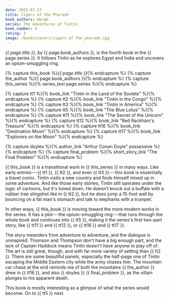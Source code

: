 ```yaml
---
date: 2025-07-27
title: Cigars of the Pharaoh
book_authors: Hergé
series: The Adventures of Tintin
book_number: 4
rating: 3
image: /books/covers/cigars_of_the_pharaoh.jpg
---
```


<cite class="book-title">{{ page.title }}</cite>, by <span
class="author-name">{{ page.book_authors }}</span>, is the fourth book in the
<span class="book-series">{{ page.series }}</span>. It follows Tintin as he
explores Egypt and India and uncovers an opium-smuggling ring.

{% capture this_book %}<cite class="book-title">{{ page.title }}</cite>{% endcapture %}
{% capture the_author %}<span class="author-name">{{ page.book_authors }}</span>{% endcapture %}
{% capture this_series %}{% series_text page.series %}{% endcapture %}

{% capture tt1 %}{% book_link "Tintin in the Land of the Soviets" %}{% endcapture %}
{% capture tt2 %}{% book_link "Tintin in the Congo" %}{% endcapture %}
{% capture tt3 %}{% book_link "Tintin in America" %}{% endcapture %}
{% capture tt5 %}{% book_link "The Blue Lotus" %}{% endcapture %}
{% capture tt11 %}{% book_link "The Secret of the Unicorn" %}{% endcapture %}
{% capture tt12 %}{% book_link "Red Rackham's Treasure" %}{% endcapture %}
{% capture tt16 %}{% book_link "Destination Moon" %}{% endcapture %}
{% capture tt17 %}{% book_link "Explorers on the Moon" %}{% endcapture %}

{% capture doyles %}{% author_link "Arthur Conan Doyle" possessive %}{% endcapture %}
{% capture final_problem %}{% short_story_link "The Final Problem" %}{% endcapture %}

{{ this_book }} is a transitional work in {{ this_series }} in many ways. Like
early entries---{{ tt1 }}, {{ tt2 }}, and even {{ tt3 }}---this book is
essentially a travel comic. Tintin visits a new country and finds himself
mixed up in some adventure. And like those early stories, Tintin still
operates under the logic of cartoons, but it's toned down. He doesn't knock
out a buffalo with a rubber tree slingshot like in {{ tt2 }}, but he _does_
jump a 15-foot wall by bouncing on a fat man's stomach and talk to elephants
with a trumpet.

In other ways, {{ this_book }} is moving toward the more modern works in the
series. It has a plot---the opium-smuggling ring---that runs through the whole
book and continues into {{ tt5 }}, making it the series's first two-part
story, like {{ tt11 }} and {{ tt12 }}, or {{ tt16 }} and {{ tt17 }}.

The story meanders from adventure to adventure, and the dialogue is
uninspired. Thomson and Thompson don't have a big enough part, and the lack of
Captain Haddock means Tintin doesn't have anyone to play off of. The art is
still great, though, and with far more variety of setting than {{ tt2 }}.
There are some beautiful panels, especially the half-page one of Tintin
escaping the Middle Eastern city while the army chases him. The mountain car
chase at the end reminds me of both the mountains {{ the_author }} drew in {{
tt16 }}, and also {{ doyles }} {{ final_problem }}, as the villain plunges to
his apparent death.

This book is mostly interesting as a glimpse of what the series would become.
On to {{ tt5 }} next.

